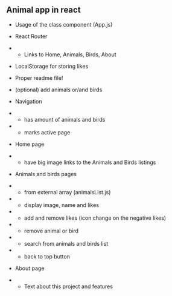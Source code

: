 ## Animal app in react

- Usage of the class component (App.js)

- React Router

- - Links to Home, Animals, Birds, About
- LocalStorage for storing likes

- Proper readme file!

- (optional) add animals or/and birds

- Navigation

- - has amount of animals and birds
- - marks active page

- Home page

- - have big image links to the Animals and Birds listings

- Animals and birds pages

- - from external array (animalsList.js)
- - display image, name and likes
- - add and remove likes (icon change on the negative likes)
- - remove animal or bird
- - search from animals and birds list
- - back to top button

- About page

- - Text about this project and features
